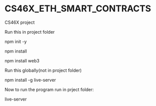 # CS46X_ETH_SMART_CONTRACTS
CS46X project

Run this in project folder

npm init -y

npm install

npm install web3


Run this globally(not in project folder)

npm install -g live-server


Now to run the program run in prject folder:

live-server
